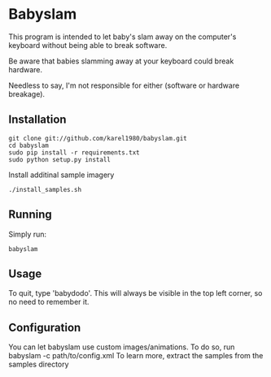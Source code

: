 # Babyslam

This program is intended to let baby's slam away on the computer's keyboard
without being able to break software.

Be aware that babies slamming away at your keyboard could break hardware.

Needless to say, I'm not responsible for either (software or hardware breakage).

## Installation

	git clone git://github.com/karel1980/babyslam.git
	cd babyslam
	sudo pip install -r requirements.txt
	sudo python setup.py install

Install additinal sample imagery

	./install_samples.sh

## Running

Simply run:

	babyslam
	
## Usage

To quit, type 'babydodo'. This will always be visible in the top left corner, so no need to remember it.

## Configuration

You can let babyslam use custom images/animations.
To do so, run babyslam -c path/to/config.xml
To learn more, extract the samples from the samples directory




